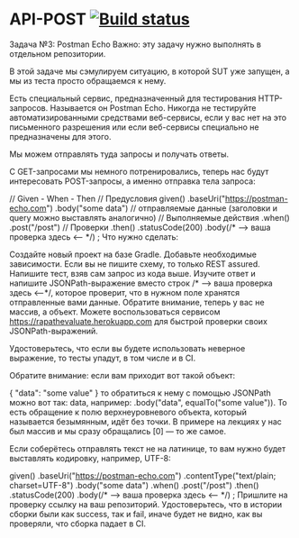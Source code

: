 # API-POST [![Build status](https://ci.appveyor.com/api/projects/status/0qvn170jygcwgk3h?svg=true)](https://ci.appveyor.com/project/mzrivan/api-post)
Задача №3: Postman Echo
Важно: эту задачу нужно выполнять в отдельном репозитории.

В этой задаче мы сэмулируем ситуацию, в которой SUT уже запущен, а мы из теста просто обращаемся к нему.

Есть специальный сервис, предназначенный для тестирования HTTP-запросов. Называется он Postman Echo. Никогда не тестируйте автоматизированными средствами веб-сервисы, если у вас нет на это письменного разрешения или если веб-сервисы специально не предназначены для этого.

Мы можем отправлять туда запросы и получать ответы.

С GET-запросами мы немного потренировались, теперь нас будут интересовать POST-запросы, а именно отправка тела запроса:

// Given - When - Then
// Предусловия
given()
  .baseUri("https://postman-echo.com")
  .body("some data") // отправляемые данные (заголовки и query можно выставлять аналогично)
// Выполняемые действия
.when()
  .post("/post")
// Проверки
.then()
  .statusCode(200)
  .body(/* --> ваша проверка здесь <-- */)
;
Что нужно сделать:

Создайте новый проект на базе Gradle.
Добавьте необходимые зависимости. Если вы не пишите схему, то только REST assured.
Напишите тест, взяв сам запрос из кода выше.
Изучите ответ и напишите JSONPath-выражение вместо строк /* --> ваша проверка здесь <--*/, которое проверит, что в нужном поле хранятся отправленные вами данные. Обратите внимание, теперь у вас не массив, а объект.
Можете воспользоваться сервисом https://rapathevaluate.herokuapp.com для быстрой проверки своих JSONPath-выражений.

Удостоверьтесь, что если вы будете использовать неверное выражение, то тесты упадут, в том числе и в CI.

Обратите внимание: если вам приходит вот такой объект:

{
    "data": "some value"
}
то обратиться к нему с помощью JSONPath можно вот так: data, например: .body("data", equalTo("some value")). То есть обращение к полю верхнеуровневого объекта, который называется безымянным, идёт без точки. В примере на лекциях у нас был массив и мы сразу обращались [0] — то же самое.

Если соберётесь отправлять текст не на латинице, то вам нужно будет выставлять кодировку, например, UTF-8:

given()
  .baseUri("https://postman-echo.com")
  .contentType("text/plain; charset=UTF-8")
  .body("some data")
.when()
  .post("/post")
.then()
  .statusCode(200)
  .body(/* --> ваша проверка здесь <-- */)
;
Пришлите на проверку ссылку на ваш репозиторий. Удостоверьтесь, что в истории сборки были как success, так и fail, иначе будет не видно, как вы проверяли, что сборка падает в CI.
